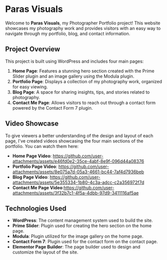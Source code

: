 # Paras Visuals

Welcome to **Paras Visuals**, my Photographer Portfolio project! This website showcases my photography work and provides visitors with an easy way to navigate through my portfolio, blog, and contact information.

## Project Overview

This project is built using WordPress and includes four main pages:

1. **Home Page**: Features a stunning hero section created with the Prime Slider plugin and an image gallery using the Modula plugin.
2. **Portfolio Page**: Displays a collection of my photography work, organized for easy viewing.
3. **Blog Page**: A space for sharing insights, tips, and stories related to photography.
4. **Contact Me Page**: Allows visitors to reach out through a contact form powered by the Contact Form 7 plugin.

## Video Showcase

To give viewers a better understanding of the design and layout of each page, I've created videos showcasing the four main sections of the portfolio. You can watch them here:

- **Home Page Video**:
  https://github.com/user-attachments/assets/e46fd0e2-35ce-4abf-8e9f-096d44a08376
- **Portfolio Page Video**:
  https://github.com/user-attachments/assets/8e075a7d-05a3-4661-bc44-7af4d7936beb
- **Blog Page Video**: 
 https://github.com/user-attachments/assets/5e355334-1b80-4c3a-adcc-c2a356972f7d
- **Contact Me Page Video**:https://github.com/user-attachments/assets/3f32b7c1-4f5a-4dbb-97d9-3411116af5ae


## Technologies Used

- **WordPress**: The content management system used to build the site.
- **Prime Slider**: Plugin used for creating the hero section on the home page.
- **Modula**: Plugin utilized for the image gallery on the home page.
- **Contact Form 7**: Plugin used for the contact form on the contact page.
- **Elementor Page Builder**: The page builder used to design and customize the layout of the site.


























